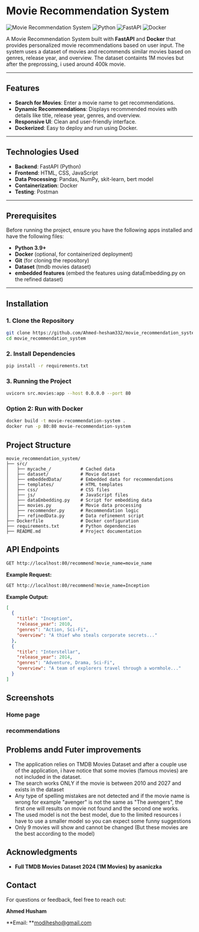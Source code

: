 ﻿# Movie Recommendation System

![Movie Recommendation System](https://img.shields.io/badge/status-active-brightgreen) 
![Python](https://img.shields.io/badge/Python-3.9%2B-blue) 
![FastAPI](https://img.shields.io/badge/FastAPI-0.85%2B-green) 
![Docker](https://img.shields.io/badge/Docker-20.10%2B-orange)

A Movie Recommendation System built with **FastAPI** and **Docker** that provides personalized movie recommendations based on user input. The system uses a dataset of movies and recommends similar movies based on genres, release year, and overview.
The dataset containts 1M movies but after the preprossing, i used around 400k movie.

---

## Features

- **Search for Movies**: Enter a movie name to get recommendations.
- **Dynamic Recommendations**: Displays recommended movies with details like title, release year, genres, and overview.
- **Responsive UI**: Clean and user-friendly interface.
- **Dockerized**: Easy to deploy and run using Docker.

---

## Technologies Used

- **Backend**: FastAPI (Python)
- **Frontend**: HTML, CSS, JavaScript
- **Data Processing**: Pandas, NumPy, skit-learn, bert model
- **Containerization**: Docker
- **Testing**: Postman

---

## Prerequisites

Before running the project, ensure you have the following apps installed and have the following files:

- **Python 3.9+**
- **Docker** (optional, for containerized deployment)
- **Git** (for cloning the repository)
- **Dataset** (tmdb movies dataset)
- **embedded features** (embed the features using dataEmbedding.py on the refined dataset)
---

## Installation

### 1. Clone the Repository

```bash
git clone https://github.com/Ahmed-hesham332/movie_recommendation_system.git
cd movie_recommendation_system
```
### 2. Install Dependencies

```bash
pip install -r requirements.txt
```
### 3. Running the Project

```bash
uvicorn src.movies:app --host 0.0.0.0 --port 80
```
### Option 2: Run with Docker

```bash
docker build -t movie-recommendation-system .
docker run -p 80:80 movie-recommendation-system
```

## Project Structure

```plaintext
movie_recommendation_system/
├── src/
│   ├── mycache_/           # Cached data
│   ├── dataset/            # Movie dataset
│   ├── embeddedData/       # Embedded data for recommendations
│   ├── templates/          # HTML templates
│   ├── css/                # CSS files
│   ├── js/                 # JavaScript files
│   ├── dataEmbedding.py    # Script for embedding data
│   ├── movies.py           # Movie data processing
│   ├── recommender.py      # Recommendation logic
│   ├── refinedData.py      # Data refinement script
├── Dockerfile              # Docker configuration
├── requirements.txt        # Python dependencies
├── README.md               # Project documentation
```

## API Endpoints

```bash
GET http://localhost:80/recommend?movie_name=movie_name
```

**Example Request:**

```bash
GET http://localhost:80/recommend?movie_name=Inception
```
**Example Output:**

```json
[
  {
    "title": "Inception",
    "release_year": 2010,
    "genres": "Action, Sci-Fi",
    "overview": "A thief who steals corporate secrets..."
  },
  {
    "title": "Interstellar",
    "release_year": 2014,
    "genres": "Adventure, Drama, Sci-Fi",
    "overview": "A team of explorers travel through a wormhole..."
  }
]
```

## Screenshots

### Home page

### recommendations

## Problems andd Futer improvements

- The application relies on  TMDB Movies Dataset and after a couple use of the application, i have notice that some movies (famous movies) are not included in the dataset.
- The search works ONLY if the movie is between 2010 and 2027 and exists in the dataset
- Any type of spelling mistakes are not detected and if the movie name is wrong for example "avenger" is not the same as "The avengers", the first one will results on movie not found and the second one works.
- The used model is not the best model, due to the limited resources i have to use a smaller model so you can expect some funny suggestions
- Only 9 movies will show and cannot be changed (But these movies are the best according to the model)

## Acknowledgments

- **Full TMDB Movies Dataset 2024 (1M Movies) by asaniczka**

## Contact

For questions or feedback, feel free to reach out:

**Ahmed Husham**

**Email: **modihesho@gmail.com
